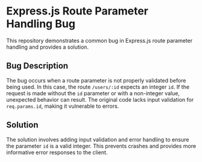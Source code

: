 # Express.js Route Parameter Handling Bug

This repository demonstrates a common bug in Express.js route parameter handling and provides a solution.

## Bug Description

The bug occurs when a route parameter is not properly validated before being used. In this case, the route `/users/:id` expects an integer `id`. If the request is made without the `id` parameter or with a non-integer value, unexpected behavior can result. 
The original code lacks input validation for `req.params.id`, making it vulnerable to errors.

## Solution

The solution involves adding input validation and error handling to ensure the parameter `id` is a valid integer.  This prevents crashes and provides more informative error responses to the client.
